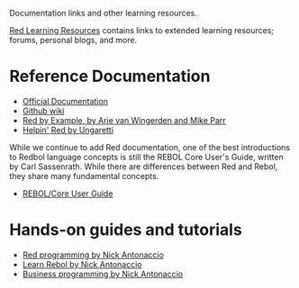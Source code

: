 Documentation links and other learning resources.

[Red Learning Resources](https://github.com/red/red/wiki/Learning-resources) contains links to extended learning resources; forums, personal blogs, and more.

# Reference Documentation

- [Official Documentation](https://www.gitbook.com/book/redlang/red)
- [Github wiki](https://github.com/red/red/wiki)
- [Red by Example, by Arie van Wingerden and Mike Parr](http://www.red-by-example.org/)
- [Helpin' Red by Ungaretti](http://helpin.red/Introduction.html)

While we continue to add Red documentation, one of the best introductions to Redbol language concepts is still the REBOL Core User's Guide, written by Carl Sassenrath. While there are differences between Red and Rebol, they share many fundamental concepts.

- [REBOL/Core User Guide](http://www.rebol.com/docs/core23/rebolcore.html)

# Hands-on guides and tutorials

- [Red programming by Nick Antonaccio](http://redprogramming.com/Home.html)
- [Learn Rebol by Nick Antonaccio](http://www.re-bol.com/rebol.html)
- [Business programming by Nick Antonaccio](http://re-bol.com/business_programming.html)
